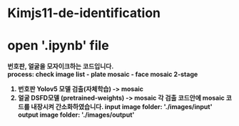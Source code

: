 # Kimjs11-de-identification

# open '.ipynb' file
<b/>

번호판, 얼굴을 모자이크하는 코드입니다.  
<b/>
process: check image list - plate mosaic - face mosaic
2-stage 
1) 번호판 Yolov5 모델 검출(자체학습) -> mosaic <b/>
2) 얼굴 DSFD모델 (pretrained-weights) -> mosaic  <b/>
각 검출 코드안에 mosaic 코드를 내장시켜 간소화하였습니다. <b/>
input image folder: './images/input' <b/>
output image folder: './images/output' <b/>
